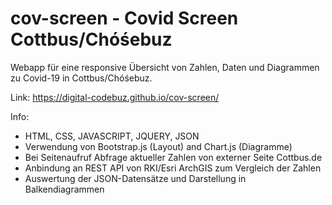 # cov-screen - Covid Screen Cottbus/Chóśebuz
Webapp für eine responsive Übersicht von Zahlen, Daten und Diagrammen zu Covid-19 in Cottbus/Chóśebuz.

Link: https://digital-codebuz.github.io/cov-screen/

Info:
- HTML, CSS, JAVASCRIPT, JQUERY, JSON
- Verwendung von Bootstrap.js (Layout) and Chart.js (Diagramme)
- Bei Seitenaufruf Abfrage aktueller Zahlen von externer Seite Cottbus.de 
- Anbindung an REST API von RKI/Esri ArchGIS zum Vergleich der Zahlen
- Auswertung der JSON-Datensätze und Darstellung in Balkendiagrammen
